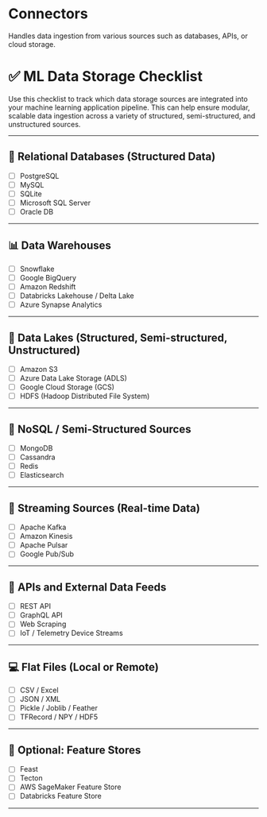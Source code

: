# Connectors

Handles data ingestion from various sources such as databases, APIs, or cloud storage.

# ✅ ML Data Storage Checklist

Use this checklist to track which data storage sources are integrated into your machine learning application pipeline. This can help ensure modular, scalable data ingestion across a variety of structured, semi-structured, and unstructured sources.

---

## 🧱 Relational Databases (Structured Data)

- [ ] PostgreSQL
- [ ] MySQL
- [ ] SQLite
- [ ] Microsoft SQL Server
- [ ] Oracle DB

---

## 📊 Data Warehouses

- [ ] Snowflake
- [ ] Google BigQuery
- [ ] Amazon Redshift
- [ ] Databricks Lakehouse / Delta Lake
- [ ] Azure Synapse Analytics

---

## 📁 Data Lakes (Structured, Semi-structured, Unstructured)

- [ ] Amazon S3
- [ ] Azure Data Lake Storage (ADLS)
- [ ] Google Cloud Storage (GCS)
- [ ] HDFS (Hadoop Distributed File System)

---

## 🔌 NoSQL / Semi-Structured Sources

- [ ] MongoDB
- [ ] Cassandra
- [ ] Redis
- [ ] Elasticsearch

---

## 🔄 Streaming Sources (Real-time Data)

- [ ] Apache Kafka
- [ ] Amazon Kinesis
- [ ] Apache Pulsar
- [ ] Google Pub/Sub

---

## 📡 APIs and External Data Feeds

- [ ] REST API
- [ ] GraphQL API
- [ ] Web Scraping
- [ ] IoT / Telemetry Device Streams

---

## 💻 Flat Files (Local or Remote)

- [ ] CSV / Excel
- [ ] JSON / XML
- [ ] Pickle / Joblib / Feather
- [ ] TFRecord / NPY / HDF5

---

## 🧠 Optional: Feature Stores

- [ ] Feast
- [ ] Tecton
- [ ] AWS SageMaker Feature Store
- [ ] Databricks Feature Store

---
